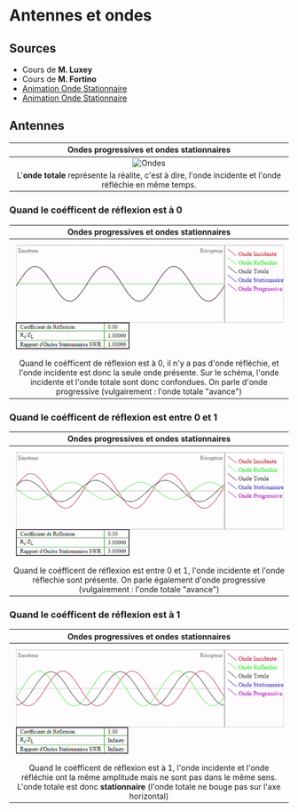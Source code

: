 <!--
Created by Its-Just-Nans - https://github.com/Its-Just-Nans
Copyright Its-Just-Nans
--->

# Antennes et ondes

## Sources

- Cours de **M. Luxey**
- Cours de **M. Fortino**
- [Animation Onde Stationnaire](https://sbizet.alwaysdata.net/sn/ros/swr_anim.html)
- [Animation Onde Stationnaire](https://www.sciences.univ-nantes.fr/sites/genevieve_tulloue/Ondes/ondes_stationnaires/stationnaires.php)

## Antennes

| Ondes progressives et ondes stationnaires |
|:-----------------------------------------:|
|    ![Ondes](./data/antenne/ondes.gif)     |
| L'**onde totale** représente la réalite, c'est à dire, l'onde incidente et l'onde réfléchie en même temps.|

### Quand le coéfficent de réflexion est à 0

| Ondes progressives et ondes stationnaires |
|:-----------------------------------------:|
|    ![Ondes](./data/antenne/ondes_coeff_0.gif)     |
| Quand le coéfficent de réflexion est à 0, il n'y a pas d'onde réfléchie, et l'onde incidente est donc la seule onde présente. Sur le schéma, l'onde incidente et l'onde totale sont donc confondues. On parle d'onde progressive (vulgairement : l'onde totale "avance")|

### Quand le coéfficent de réflexion est entre 0 et 1

| Ondes progressives et ondes stationnaires |
|:-----------------------------------------:|
|    ![Ondes](./data/antenne/ondes_coeff_0.5.gif)     |
| Quand le coéfficent de réflexion est entre 0 et 1, l'onde incidente et l'onde réflechie sont présente. On parle également d'onde progressive (vulgairement : l'onde totale "avance") |

### Quand le coéfficent de réflexion est à 1

| Ondes progressives et ondes stationnaires |
|:-----------------------------------------:|
|    ![Ondes](./data/antenne/ondes_coeff_1.gif)     |
| Quand le coéfficent de réflexion est à 1, l'onde incidente et l'onde réfléchie ont la même amplitude mais ne sont pas dans le même sens. L'onde totale est donc **stationnaire** (l'onde totale ne bouge pas sur l'axe horizontal)|
